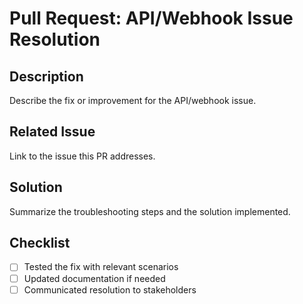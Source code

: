 # Pull Request: API/Webhook Issue Resolution

## Description

Describe the fix or improvement for the API/webhook issue.

## Related Issue

Link to the issue this PR addresses.

## Solution

Summarize the troubleshooting steps and the solution implemented.

## Checklist

- [ ] Tested the fix with relevant scenarios
- [ ] Updated documentation if needed
- [ ] Communicated resolution to stakeholders
